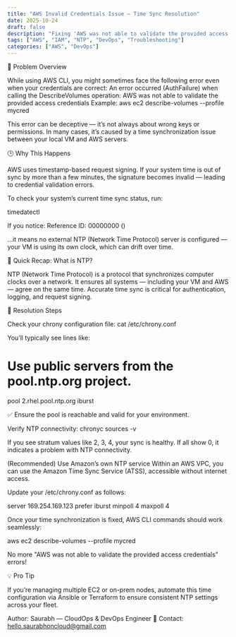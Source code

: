 ```yaml
---
title: "AWS Invalid Credentials Issue — Time Sync Resolution"
date: 2025-10-24
draft: false
description: "Fixing 'AWS was not able to validate the provided access credentials' error by resolving time synchronization issues between your VM and AWS."
tags: ["AWS", "IAM", "NTP", "DevOps", "Troubleshooting"]
categories: ["AWS", "DevOps"]
---
```


🧩 Problem Overview

While using AWS CLI, you might sometimes face the following error even when your credentials are correct:
An error occurred (AuthFailure) when calling the DescribeVolumes operation: 
AWS was not able to validate the provided access credentials
Example:
aws ec2 describe-volumes --profile mycred

This error can be deceptive — it’s not always about wrong keys or permissions.
In many cases, it’s caused by a time synchronization issue between your local VM and AWS servers.

🕒 Why This Happens

AWS uses timestamp-based request signing.
If your system time is out of sync by more than a few minutes, the signature becomes invalid — leading to credential validation errors.

To check your system’s current time sync status, run:

timedatectl

If you notice:
Reference ID: 00000000 ()

…it means no external NTP (Network Time Protocol) server is configured — your VM is using its own clock, which can drift over time.

🧠 Quick Recap: What is NTP?

NTP (Network Time Protocol) is a protocol that synchronizes computer clocks over a network.
It ensures all systems — including your VM and AWS — agree on the same time.
Accurate time sync is critical for authentication, logging, and request signing.

🧰 Resolution Steps

Check your chrony configuration file:
cat /etc/chrony.conf

You’ll typically see lines like:
# Use public servers from the pool.ntp.org project.
pool 2.rhel.pool.ntp.org iburst

✅ Ensure the pool is reachable and valid for your environment.

Verify NTP connectivity:
chronyc sources -v

If you see stratum values like 2, 3, 4, your sync is healthy.
If all show 0, it indicates a problem with NTP connectivity.

(Recommended) Use Amazon’s own NTP service
Within an AWS VPC, you can use the Amazon Time Sync Service (ATSS), accessible without internet access.

Update your /etc/chrony.conf as follows:

server 169.254.169.123 prefer iburst minpoll 4 maxpoll 4

Once your time synchronization is fixed, AWS CLI commands should work seamlessly:

aws ec2 describe-volumes --profile mycred


No more "AWS was not able to validate the provided access credentials" errors!

💡 Pro Tip

If you’re managing multiple EC2 or on-prem nodes, automate this time configuration via Ansible or Terraform to ensure consistent NTP settings across your fleet.

Author: Saurabh — CloudOps & DevOps Engineer
📧 Contact: hello.saurabhoncloud@gmail.com
